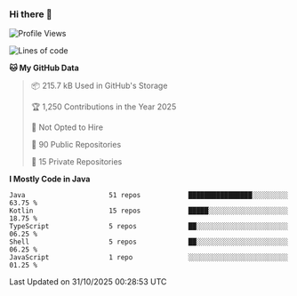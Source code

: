 ### Hi there 👋


<!--START_SECTION:waka-->
![Profile Views](http://img.shields.io/badge/Profile%20Views-0-blue)

![Lines of code](https://img.shields.io/badge/From%20Hello%20World%20I%27ve%20Written-7.4%20million%20lines%20of%20code-blue)

**🐱 My GitHub Data** 

> 📦 215.7 kB Used in GitHub's Storage 
 > 
> 🏆 1,250 Contributions in the Year 2025
 > 
> 🚫 Not Opted to Hire
 > 
> 📜 90 Public Repositories 
 > 
> 🔑 15 Private Repositories 
 > 
**I Mostly Code in Java** 

```text
Java                     51 repos            ████████████████░░░░░░░░░   63.75 % 
Kotlin                   15 repos            █████░░░░░░░░░░░░░░░░░░░░   18.75 % 
TypeScript               5 repos             ██░░░░░░░░░░░░░░░░░░░░░░░   06.25 % 
Shell                    5 repos             ██░░░░░░░░░░░░░░░░░░░░░░░   06.25 % 
JavaScript               1 repo              ░░░░░░░░░░░░░░░░░░░░░░░░░   01.25 % 
```




 Last Updated on 31/10/2025 00:28:53 UTC
<!--END_SECTION:waka-->
